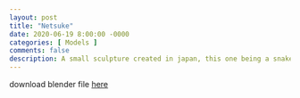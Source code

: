 ```yaml
---
layout: post
title: "Netsuke"
date: 2020-06-19 8:00:00 -0000
categories: [ Models ]
comments: false
description: A small sculpture created in japan, this one being a snake and a tortoise
---
```

download blender file [here](/models/Netsuke.blend "Download Netsuke")
